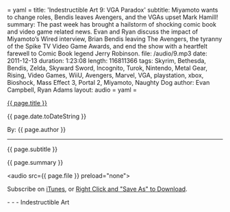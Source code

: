 = yaml =
title: 'Indestructible Art 9: VGA Paradox'
subtitle: Miyamoto wants to change roles, Bendis leaves Avengers, and the VGAs upset Mark Hamill!
summary: The past week has brought a hailstorm of shocking comic book and video game related news. Evan and Ryan discuss the impact of Miyamoto’s Wired interview, Brian Bendis leaving The Avengers, the tyranny of the Spike TV Video Game Awards, and end the show with a heartfelt farewell to Comic Book legend Jerry Robinson.
file: /audio/9.mp3
date: 2011-12-13
duration: 1:23:08
length: 116811366
tags: Skyrim, Bethesda, Bendis, Zelda, Skyward Sword, Incognito, Turok, Nintendo, Metal Gear, Rising, Video Games, WiiU, Avengers, Marvel, VGA, playstation, xbox, Bioshock, Mass Effect 3, Portal 2, Miyamoto, Naughty Dog
author: Evan Campbell, Ryan Adams
layout: audio
= yaml =

<a href="{{ page.url }}" class='postTitleLink'><p class='postTitle'>{{ page.title }}</p></a>
<p class='postPublished'>{{ page.date.toDateString }}</p>
<p class='postAuthor'>By: {{ page.author }}</p>
<hr>
<p class='podcastSummary'>{{ page.subtitle }}</p>

<p class='podcastSummary'>{{ page.summary }}</p>

<audio src={{ page.file }} preload="none"></audio>
<p class='subLinks'>Subscribe on <a href='http://bit.ly/iapodcast'>iTunes</a>, or <a href={{ page.file }}>Right Click and "Save As" to Download</a>.</p>
- - -
Indestructible Art
